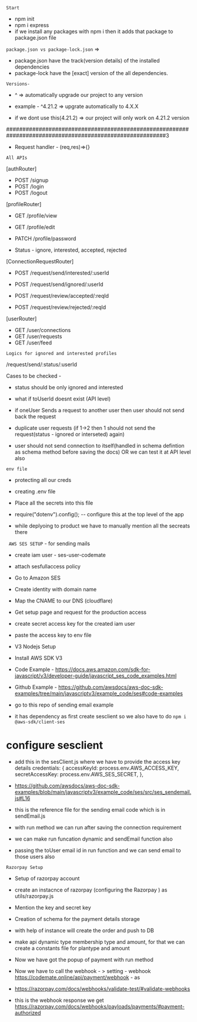 `Start`

- npm init
- npm i express
- if we install any packages with npm i then it adds that package to package.json file

`package.json vs package-lock.json` =>

- package.json have the track(version details) of the installed dependencies
- package-lock have the [exact] version of the all dependencies.

`Versions-`

- ^ => automatically upgrade our project to any version
- example - ^4.21.2 => upgrate automatically to 4.X.X

- if we dont use this(4.21.2) => our project will only work on 4.21.2 version

#########################################################################################################3

- Request handler - (req,res)=>{}

`All APIs`

[authRouter]

- POST /signup
- POST /login
- POST /logout

[profileRouter]

- GET /profile/view
- GET /profile/edit
- PATCH /profile/password

- Status - ignore, interested, accepted, rejected

[ConnectionRequestRouter]

- POST /request/send/interested/:userId
- POST /request/send/ignored/:userId

- POST /request/review/accepted/:reqId
- POST /request/review/rejected/:reqId

[userRouter]

- GET /user/connections
- GET /user/requests
- GET /user/feed

`Logics for ignored and interested profiles`

/request/send/:status/:userId

Cases to be checked -

- status should be only ignored and interested
- what if toUserId doesnt exist (API level)
- if oneUser Sends a request to another user then user should not send back the request
- duplicate user requests (if 1->2 then 1 should not send the request(status - ignored or interseted) again)

- user should not send connection to itself(handled in schema defintion as schema method before saving the docs)
  OR we can test it at API level also

`env file`

- protecting all our creds
- creating .env file
- Place all the secrets into this file
- require("dotenv").config(); -- configure this at the top level of the app

- while deplyoing to product we have to manually mention all the secreats there

` AWS SES SETUP` - for sending mails

- create iam user - ses-user-codemate
- attach sesfullaccess policy

- Go to Amazon SES
- Create identity with domain name
- Map the CNAME to our DNS (cloudflare)
- Get setup page and request for the production access
- create secret access key for the created iam user
- paste the access key to env file

- V3 Nodejs Setup
- Install AWS SDK V3
- Code Example - https://docs.aws.amazon.com/sdk-for-javascript/v3/developer-guide/javascript_ses_code_examples.html

- Github Example - https://github.com/awsdocs/aws-doc-sdk-examples/tree/main/javascriptv3/example_code/ses#code-examples

- go to this repo of sending email example
- it has dependency as first create sesclient so we also have to do `npm i @aws-sdk/client-ses`

# configure sesclient

- add this in the sesClient.js where we have to provide the access key details
  credentials: {
  accessKeyId: process.env.AWS_ACCESS_KEY,
  secretAccessKey: process.env.AWS_SES_SECRET,
  },

- https://github.com/awsdocs/aws-doc-sdk-examples/blob/main/javascriptv3/example_code/ses/src/ses_sendemail.js#L16

- this is the reference file for the sending email code which is in sendEmail.js
- with run method we can run after saving the connection requirement
- we can make run funcation dynamic and sendEmail function also

- passing the toUser email id in run function and we can send email to those users also

`Razorpay Setup`

- Setup of razorpay account
- create an instacnce of razorpay (configuring the Razorpay ) as utils/razorpay.js
- Mention the key and secret key

- Creation of schema for the payment details storage
- with help of instance will create the order and push to DB
- make api dynamic type membership type and amount, for that we can create a constants file for plantype and amount

- Now we have got the popup of payment with run method
- Now we have to call the webhook - > setting - webhook
  https://codemate.online/api/payment/webhook - as

<!-- Verify webhook and signature -->

- https://razorpay.com/docs/webhooks/validate-test/#validate-webhooks

- this is the webhook response we get
  https://razorpay.com/docs/webhooks/payloads/payments/#payment-authorized
